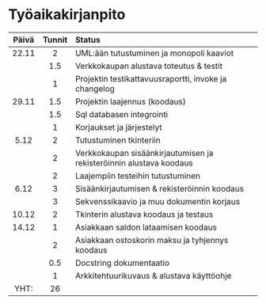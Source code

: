 # Työaikakirjanpito

| Päivä | Tunnit | Status |
| :----:| :---:  | :-----|
| 22.11 | 2      | UML:ään tutustuminen ja monopoli kaaviot
|       | 1.5    | Verkkokaupan alustava toteutus & testit
|       | 1      | Projektin testikattavuusraportti, invoke ja changelog
| 29.11 | 1.5    | Projektin laajennus (koodaus)
|       | 1.5    | Sql databasen integrointi
|       | 1      | Korjaukset ja järjestelyt
| 5.12  | 2      | Tutustuminen tkinteriin
|       | 2      | Verkkokaupan sisäänkirjautumisen ja rekisteröinnin alustava koodaus 
|       | 2      | Laajempiin testeihin tutustuminen
| 6.12  | 3      | Sisäänkirjautumisen & rekisteröinnin koodaus
|       | 3      | Sekvenssikaavio ja muu dokumentin korjaus
| 10.12 | 2      | Tkinterin alustava koodaus ja testaus
| 14.12 | 1      | Asiakkaan saldon lataamisen koodaus
|       | 2      | Asiakkaan ostoskorin maksu ja tyhjennys koodaus
|       | 0.5    | Docstring dokumentaatio
|       | 1      | Arkkitehtuurikuvaus & alustava käyttöohje
| YHT:  | 26     |

